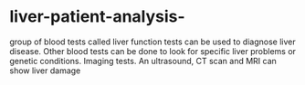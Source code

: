# liver-patient-analysis-
group of blood tests called liver function tests can be used to diagnose liver disease. Other blood tests can be done to look for specific liver problems or genetic conditions. Imaging tests. An ultrasound, CT scan and MRI can show liver damage
